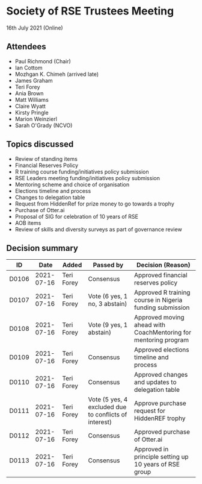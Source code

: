 # Society of RSE Trustees Meeting

16th July 2021 (Online)

## Attendees

   - Paul Richmond (Chair)
   - Ian Cottom
   - Mozhgan K. Chimeh (arrived late)
   - James Graham
   - Teri Forey
   - Ania Brown
   - Matt Williams
   - Claire Wyatt
   - Kirsty Pringle
   - Marion Weinzierl
   - Sarah O'Grady (NCVO)

## Topics discussed

   - Review of standing items 
   - Financial Reserves Policy
   - R training course funding/initiatives policy submission
   - RSE Leaders meeting funding/initiatives policy submission
   - Mentoring scheme and choice of organisation
   - Elections timeline and process
   - Changes to delegation table
   - Request from HiddenRef for prize money to go towards a trophy
   - Purchase of Otter.ai
   - Proposal of SIG for celebration of 10 years of RSE
   - AOB items
   - Review of skills and diversity surveys as part of governance review

## Decision summary

| ID  | Date       | Added       | Passed by | Decision (Reason)                                                                                                                                                                                                          |
|-----|------------|-------------|-----------|----------------------------------------------------------------------------------------------------------------------------------------------------------------------------------------------------------------------------|
| D0106 | 2021-07-16 | Teri Forey | Consensus | Approved financial reserves policy |
| D0107 | 2021-07-16 | Teri Forey | Vote (6 yes, 1 no, 3 abstain) | Approved R training course in Nigeria funding submission |
| D0108 | 2021-07-16 | Teri Forey | Vote (9 yes, 1 abstain) | Approved moving ahead with CoachMentoring for mentoring program|
| D0109 | 2021-07-16 | Teri Forey | Consensus | Approved elections timeline and process |
| D0110 | 2021-07-16 | Teri Forey | Consensus | Approved changes and updates to delegation table |
| D0111 | 2021-07-16 | Teri Forey | Vote (5 yes, 4 excluded due to conflicts of interest) | Approve purchase request for HiddenREF trophy |
| D0112 | 2021-07-16 | Teri Forey | Consensus | Approved purchase of Otter.ai |
| D0113 | 2021-07-16 | Teri Forey | Consensus | Approved in principle setting up 10 years of RSE group |